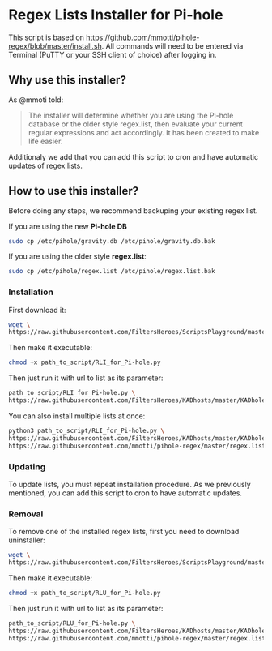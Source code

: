 # Regex Lists Installer for Pi-hole

This script is based on https://github.com/mmotti/pihole-regex/blob/master/install.sh.
All commands will need to be entered via Terminal (PuTTY or your SSH client of choice) after logging in.

## Why use this installer?

As @mmoti told:
> The installer will determine whether you are using the Pi-hole database or the older style regex.list, then evaluate your current regular expressions and act accordingly. It has been created to make life easier.

Additionaly we add that you can add this script to cron and have automatic updates of regex lists.

## How to use this installer?

Before doing any steps, we recommend backuping your existing regex list.

If you are using the new **Pi-hole DB**
```bash
sudo cp /etc/pihole/gravity.db /etc/pihole/gravity.db.bak
```

If you are using the older style **regex.list**:
```bash
sudo cp /etc/pihole/regex.list /etc/pihole/regex.list.bak
```

### Installation
First download it:
```bash
wget \
https://raw.githubusercontent.com/FiltersHeroes/ScriptsPlayground/master/scripts/RLI_for_Pi-hole.py
```

Then make it executable:
```bash
chmod +x path_to_script/RLI_for_Pi-hole.py
```

Then just run it with url to list as its parameter:
```bash
path_to_script/RLI_for_Pi-hole.py \
https://raw.githubusercontent.com/FiltersHeroes/KADhosts/master/KADhole.txt
```

You can also install multiple lists at once:
```bash
python3 path_to_script/RLI_for_Pi-hole.py \
https://raw.githubusercontent.com/FiltersHeroes/KADhosts/master/KADhole.txt \
https://raw.githubusercontent.com/mmotti/pihole-regex/master/regex.list
```

### Updating
To update lists, you must repeat installation procedure. As we previously mentioned, you can add this script to cron to have automatic updates.

### Removal
To remove one of the installed regex lists, first you need to download uninstaller:
```bash
wget \
https://raw.githubusercontent.com/FiltersHeroes/ScriptsPlayground/master/scripts/RLU_for_Pi-hole.py
```

Then make it executable:
```bash
chmod +x path_to_script/RLU_for_Pi-hole.py
```

Then just run it with url to list as its parameter:
```bash
path_to_script/RLU_for_Pi-hole.py \
https://raw.githubusercontent.com/FiltersHeroes/KADhosts/master/KADhole.txt \
https://raw.githubusercontent.com/mmotti/pihole-regex/master/regex.list
```
